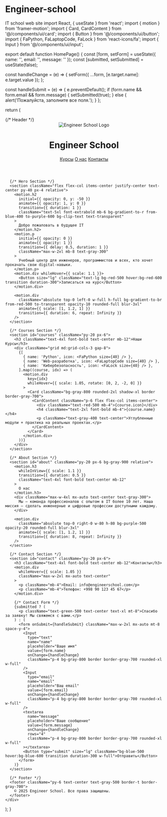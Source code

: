 # Engineer-school
IT school web site
import React, { useState } from 'react';
import { motion } from 'framer-motion';
import { Card, CardContent } from '@/components/ui/card';
import { Button } from '@/components/ui/button';
import { FaPython, FaLaptopCode, FaLock } from 'react-icons/fa';
import { Input } from '@/components/ui/input';

export default function HomePage() {
  const [form, setForm] = useState({ name: '', email: '', message: '' });
  const [submitted, setSubmitted] = useState(false);

  const handleChange = (e) => {
    setForm({ ...form, [e.target.name]: e.target.value });
  };

  const handleSubmit = (e) => {
    e.preventDefault();
    if (form.name && form.email && form.message) {
      setSubmitted(true);
    } else {
      alert('Пожалуйста, заполните все поля.');
    }
  };

  return (
    <div className="min-h-screen bg-gradient-to-r from-gray-900 to-black text-white overflow-x-hidden">
      {/* Header */}
      <header className="flex items-center justify-between p-6 shadow-2xl bg-black bg-opacity-80 sticky top-0 z-50">
        <div className="flex items-center gap-4">
          <img src="/ENGINEER%20SCHOOL-2.png" alt="Engineer School Logo" className="w-16 h-16 animate-pulse" />
          <h1 className="text-3xl font-extrabold bg-gradient-to-r from-red-500 to-yellow-500 bg-clip-text text-transparent">Engineer School</h1>
        </div>
        <nav className="space-x-6 text-lg">
          <a href="#courses" className="hover:text-red-500 transition duration-300">Курсы</a>
          <a href="#about" className="hover:text-red-500 transition duration-300">О нас</a>
          <a href="#contact" className="hover:text-red-500 transition duration-300">Контакты</a>
        </nav>
      </header>

      {/* Hero Section */}
      <section className="flex flex-col items-center justify-center text-center py-40 px-4 relative">
        <motion.h2 
          initial={{ opacity: 0, y: -50 }} 
          animate={{ opacity: 1, y: 0 }} 
          transition={{ duration: 1 }} 
          className="text-5xl font-extrabold mb-6 bg-gradient-to-r from-blue-400 to-purple-600 bg-clip-text text-transparent"
        >
          Добро пожаловать в будущее IT
        </motion.h2>
        <motion.p 
          initial={{ opacity: 0 }} 
          animate={{ opacity: 1 }} 
          transition={{ delay: 0.5, duration: 1 }} 
          className="max-w-2xl mb-8 text-gray-300"
        >
          Учебный центр для инженеров, программистов и всех, кто хочет прокачать свои digital-навыки.
        </motion.p>
        <motion.div whileHover={{ scale: 1.1 }}>
          <Button size="lg" className="text-lg bg-red-500 hover:bg-red-600 transition duration-300">Записаться на курс</Button>
        </motion.div>

        <motion.div 
          className="absolute top-0 left-0 w-full h-full bg-gradient-to-br from-red-500 to-transparent opacity-10 rounded-full blur-3xl"
          animate={{ scale: [1, 1.2, 1] }}
          transition={{ duration: 6, repeat: Infinity }}
        />
      </section>

      {/* Courses Section */}
      <section id="courses" className="py-20 px-6">
        <h3 className="text-4xl font-bold text-center mb-12">Наши Курсы</h3>
        <div className="grid md:grid-cols-3 gap-8">
          {[
            { name: 'Python', icon: <FaPython size={40} /> },
            { name: 'Web-разработка', icon: <FaLaptopCode size={40} /> },
            { name: 'Кибербезопасность', icon: <FaLock size={40} /> },
          ].map((course, idx) => (
            <motion.div 
              key={idx}
              whileHover={{ scale: 1.05, rotate: [0, 2, -2, 0] }}
            >
              <Card className="bg-gray-800 rounded-2xl shadow-xl border border-gray-700">
                <CardContent className="p-6 flex flex-col items-center">
                  <div className="text-red-500 mb-4">{course.icon}</div>
                  <h4 className="text-2xl font-bold mb-4">{course.name}</h4>
                  <p className="text-gray-400 text-center">Углубленные модули + практика на реальных проектах.</p>
                </CardContent>
              </Card>
            </motion.div>
          ))}
        </div>
      </section>

      {/* About Section */}
      <section id="about" className="py-20 px-6 bg-gray-900 relative">
        <motion.h3 
          whileInView={{ scale: 1.1 }} 
          transition={{ duration: 0.5 }}
          className="text-4xl font-bold text-center mb-12"
        >
          О нас
        </motion.h3>
        <div className="max-w-4xl mx-auto text-center text-gray-300">
          Мы — команда профессионалов с опытом в IT более 10 лет. Наша миссия — сделать инженерные и цифровые профессии доступными каждому.
        </div>

        <motion.div 
          className="absolute top-0 right-0 w-80 h-80 bg-purple-500 opacity-20 rounded-full blur-3xl"
          animate={{ scale: [1, 1.2, 1] }}
          transition={{ duration: 8, repeat: Infinity }}
        />
      </section>

      {/* Contact Section */}
      <section id="contact" className="py-20 px-6">
        <h3 className="text-4xl font-bold text-center mb-12">Контакты</h3>
        <motion.div 
          whileHover={{ scale: 1.05 }} 
          className="max-w-2xl mx-auto text-center"
        >
          <p className="mb-4">Email: info@engineerschool.com</p>
          <p className="mb-4">Телефон: +998 90 123 45 67</p>
        </motion.div>

        {/* Contact Form */}
        {submitted ? (
          <p className="text-green-500 text-center text-xl mt-8">Спасибо за заявку! Мы свяжемся с вами.</p>
        ) : (
          <form onSubmit={handleSubmit} className="max-w-2xl mx-auto mt-8 space-y-4">
            <Input 
              type="text" 
              name="name" 
              placeholder="Ваше имя" 
              value={form.name} 
              onChange={handleChange} 
              className="p-4 bg-gray-800 border border-gray-700 rounded-xl w-full"
            />
            <Input 
              type="email" 
              name="email" 
              placeholder="Ваш email" 
              value={form.email} 
              onChange={handleChange} 
              className="p-4 bg-gray-800 border border-gray-700 rounded-xl w-full"
            />
            <textarea 
              name="message" 
              placeholder="Ваше сообщение" 
              value={form.message} 
              onChange={handleChange} 
              rows="4"
              className="p-4 bg-gray-800 border border-gray-700 rounded-xl w-full"
            ></textarea>
            <Button type="submit" size="lg" className="bg-blue-500 hover:bg-blue-600 transition duration-300 w-full">Отправить</Button>
          </form>
        )}
      </section>

      {/* Footer */}
      <footer className="py-6 text-center text-gray-500 border-t border-gray-700">
        © 2025 Engineer School. Все права защищены.
      </footer>
    </div>
  );
}
